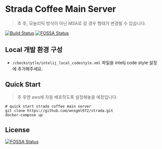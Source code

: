 # Strada Coffee Main Server

> 추 후, 모놀리틱 방식이 아닌 MSA로 갈 경우 형태가 변경될 수 있습니다.

[![Build Status](https://travis-ci.org/wnsgml972/strada.svg?branch=master)](https://travis-ci.org/wnsgml972/strada)
[![FOSSA Status](https://app.fossa.com/api/projects/git%2Bgithub.com%2Fwnsgml972%2FSpringBootServer.svg?type=shield)](https://app.fossa.com/projects/git%2Bgithub.com%2Fwnsgml972%2FSpringBootServer?ref=badge_shield)

## Local 개발 환경 구성

- `/checkstytle/intelij_local_codestyle.xml` 파일을 intelij code style 설정에 추가해주세요.

## Quick Start

> 추 후엔 aws에 자동 배포하도록 설정해놓을 예정입니다.

```shell script
# quick start strada coffee main server
git clone https://github.com/wnsgml972/strada.git
docker-compose up
```


## License
[![FOSSA Status](https://app.fossa.com/api/projects/git%2Bgithub.com%2Fwnsgml972%2FSpringBootServer.svg?type=large)](https://app.fossa.com/projects/git%2Bgithub.com%2Fwnsgml972%2FSpringBootServer?ref=badge_large)